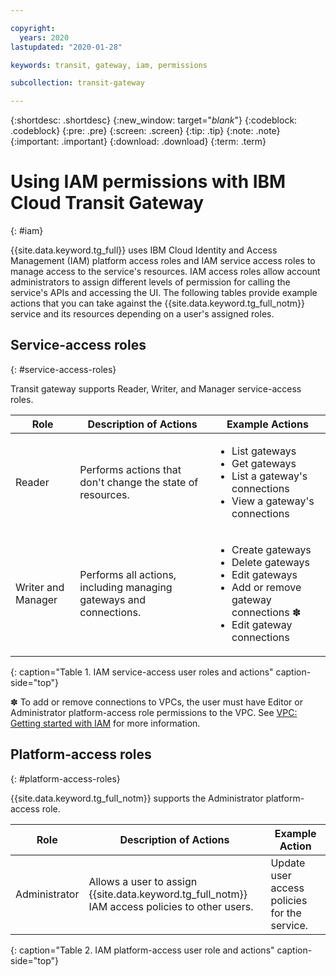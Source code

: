 ```yaml
---

copyright:
  years: 2020
lastupdated: "2020-01-28"

keywords: transit, gateway, iam, permissions

subcollection: transit-gateway

---
```


{:shortdesc: .shortdesc}
{:new_window: target="_blank_"}
{:codeblock: .codeblock}
{:pre: .pre}
{:screen: .screen}
{:tip: .tip}
{:note: .note}
{:important: .important}
{:download: .download}
{:term: .term}

# Using IAM permissions with IBM Cloud Transit Gateway
{: #iam}

{{site.data.keyword.tg_full}} uses IBM Cloud Identity and Access Management (IAM) platform access roles and IAM service access roles to manage access to the service's resources. IAM access roles allow account administrators to assign different levels of permission for calling the service's APIs and accessing the UI. The following tables provide example actions that you can take against the {{site.data.keyword.tg_full_notm}} service and its resources depending on a user's assigned roles.

## Service-access roles
{: #service-access-roles}

Transit gateway supports Reader, Writer, and Manager service-access roles.

| Role | Description of Actions | Example Actions |
|---|---|---|
| Reader | Performs actions that don't change the state of resources. |<ul><li>List gateways</li><li>Get gateways</li><li>List a gateway's connections</li><li>View a gateway's connections</li></ul>
| Writer and Manager | Performs all actions, including managing gateways and connections. |<ul><li>Create gateways</li><li>Delete gateways</li><li>Edit gateways</li><li>Add or remove gateway connections &#10045; </li><li>Edit gateway connections |                     |
{: caption="Table 1. IAM service-access user roles and actions" caption-side="top"}

&#10045; To add or remove connections to VPCs, the user must have Editor or Administrator platform-access role permissions to the VPC. See [VPC: Getting started with IAM](/docs/vpc?topic=vpc-iam-getting-started) for more information.

## Platform-access roles
{: #platform-access-roles}

{{site.data.keyword.tg_full_notm}} supports the Administrator platform-access role.

| Role | Description of Actions | Example Action
|---|---|---|
| Administrator | Allows a user to assign {{site.data.keyword.tg_full_notm}} IAM access policies to other users. | Update user access policies for the service. |                 |
{: caption="Table 2. IAM platform-access user role and actions" caption-side="top"}
